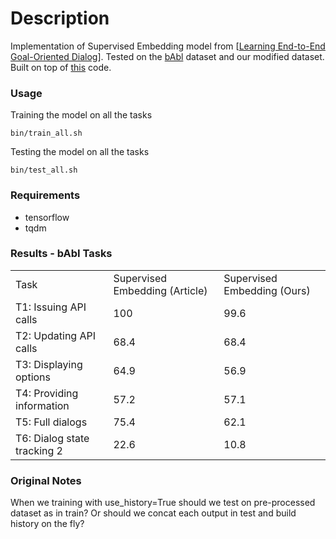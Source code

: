# Description

Implementation of Supervised Embedding model from
[[Learning End-to-End Goal-Oriented Dialog](https://arxiv.org/abs/1605.07683)]. Tested on the [bAbl](https://research.facebook.com/research/babi/) dataset and our modified dataset. Built on top of [this](https://github.com/sld/supervised-embedding-model) code.

### Usage

Training the model on all the tasks

```
bin/train_all.sh
```

Testing the model on all the tasks

```
bin/test_all.sh
```

### Requirements

* tensorflow
* tqdm

### Results - bAbI Tasks

<table>
  <tr>
    <td>
      Task
    </td>
    <td>
      Supervised Embedding (Article)
    </td>
    <td>
      Supervised Embedding (Ours)
    </td>
  </tr>
  <tr>
    <td>
      T1: Issuing API calls
    </td>
    <td>
      100
    </td>
    <td>
      99.6
    </td>
  </tr>
  <tr>
    <td>
      T2: Updating API calls
    </td>
    <td>
      68.4
    </td>
    <td>
      68.4
    </td>
  </tr>
  <tr>
    <td>
      T3: Displaying options
    </td>
    <td>
      64.9
    </td>
    <td>
      56.9
    </td>
  </tr>
  <tr>
    <td>
      T4: Providing information
    </td>
    <td>
      57.2
    </td>
    <td>
      57.1
    </td>
  </tr>
  <tr>
    <td>
      T5: Full dialogs
    </td>
    <td>
      75.4
    </td>
    <td>
      62.1
    </td>
  </tr>
  <tr>
    <td>
      T6: Dialog state tracking 2
    </td>
    <td>
      22.6
    </td>
    <td>
      10.8
    </td>
  </tr>
</table>

### Original Notes

When we training with use_history=True should we test on pre-processed
dataset as in train? Or should we concat each output in test and build history
on the fly?
